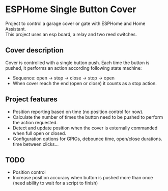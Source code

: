 # ESPHome Single Button Cover
Project to control a garage cover or gate with ESPHome and Home Assistant.  
This project uses an esp board, a relay and two reed switches.

## Cover description
Cover is controlled with a single button push. Each time the button is pushed, it performs an action according following state machine:  
* Sequence: open -> stop -> close -> stop -> open
* When cover reach the end (open or close) it counts as a stop action.

## Project features
* Position reporting based on time (no position control for now).
* Calculate the number of times the button need to be pushed to perform the action requested.
* Detect and update position when the cover is externally commanded when full open or closed.
* Configuration options for GPIOs, debounce time, open/close durations. time between clicks...

## TODO
* Position control
* Increase position accuracy when button is pushed more than once (need ability to wait for a script to finish)